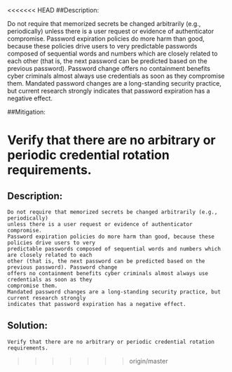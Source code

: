 <<<<<<< HEAD
##Description:

Do not require that memorized secrets be changed arbitrarily (e.g., periodically)
unless there is a user request or evidence of authenticator compromise. 
Password expiration policies do more harm than good, because these policies drive users to very
predictable passwords composed of sequential words and numbers which are closely related to each
other (that is, the next password can be predicted based on the previous password). Password change
offers no containment benefits cyber criminals almost always use credentials as soon as they
compromise them.
Mandated password changes are a long-standing security practice, but current research strongly
indicates that password expiration has a negative effect. 

##Mitigation:

Verify that there are no arbitrary or periodic credential rotation requirements.
=======
## Description:

	Do not require that memorized secrets be changed arbitrarily (e.g., periodically)
	unless there is a user request or evidence of authenticator compromise. 
	Password expiration policies do more harm than good, because these policies drive users to very
	predictable passwords composed of sequential words and numbers which are closely related to each
	other (that is, the next password can be predicted based on the previous password). Password change
	offers no containment benefits cyber criminals almost always use credentials as soon as they
	compromise them.
	Mandated password changes are a long-standing security practice, but current research strongly
	indicates that password expiration has a negative effect. 

## Solution:
	
	Verify that there are no arbitrary or periodic credential rotation requirements.
>>>>>>> origin/master
